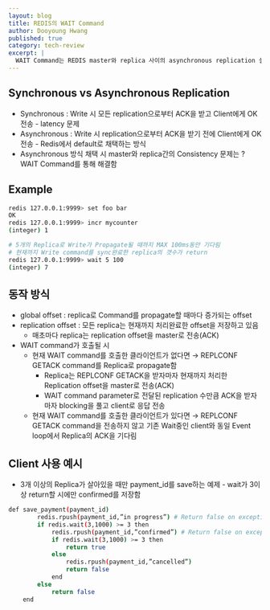 ```yaml
---
layout: blog
title: REDIS의 WAIT Command
author: Dooyoung Hwang
published: true
category: tech-review
excerpt: |
  WAIT Command는 REDIS master와 replica 사이의 asynchronous replication 설정 시 발생할 수 있는 데이터 일관성 문제를 보완하기 위한 Command입니다. REDIS 창시자의 블로그의 "WAIT: synchronous replication for Redis" (http://antirez.com/news/66)를 요약, 정리하였습니다.
---
```


## Synchronous vs Asynchronous Replication
- Synchronous : Write 시 모든 replication으로부터 ACK을 받고 Client에게 OK전송 - latency 문제
- Asynchronous : Write 시 replication으로부터 ACK을 받기 전에 Client에게 OK전송 - Redis에서 default로 채택하는 방식
- Asynchronous 방식 채택 시 master와 replica간의 Consistency 문제는 ? WAIT Command를 통해 해결함

## Example
```bash
redis 127.0.0.1:9999> set foo bar
OK
redis 127.0.0.1:9999> incr mycounter
(integer) 1

# 5개의 Replica로 Write가 Propagate될 때까지 MAX 100ms동안 기다림
# 현재까지 Write command를 sync완료한 replica의 갯수가 return
redis 127.0.0.1:9999> wait 5 100
(integer) 7
```

## 동작 방식
- global offset : replica로 Command를 propagate할 때마다 증가되는 offset
- replication offset : 모든 replica는 현재까지 처리완료한 offset을 저장하고 있음
    - 매초마다 replica는 replication offset을 master로 전송(ACK)
- WAIT command가 호출될 시
    - 현재 WAIT command를 호출한 클라이언트가 없다면 → REPLCONF GETACK command를 Replica로 propagate함
        - Replica는 REPLCONF GETACK을 받자마자 현재까지 처리한 Replication offset을 master로 전송(ACK)
        - WAIT command parameter로 전달된 replication 수만큼 ACK을 받자마자 blocking을 풀고 client로 응답 전송
    - 현재 WAIT command를 호출한 클라이언트가 있다면 → REPLCONF GETACK command을 전송하지 않고 기존 Wait중인 client와 동일 Event loop에서 Replica의 ACK을 기다림


## Client 사용 예시
- 3개 이상의 Replica가 살아있을 때만 payment_id를 save하는 예제
        - wait가 3이상 return할 시에만 confirmed를 저장함
```bash
def save_payment(payment_id)
        redis.rpush(payment_id,”in progress”) # Return false on exception
        if redis.wait(3,1000) >= 3 then
            redis.rpush(payment_id,”confirmed”) # Return false on exception
            if redis.wait(3,1000) >= 3 then
                return true
            else
                redis.rpush(payment_id,”cancelled”)
                return false
            end
        else
            return false
    end
```
